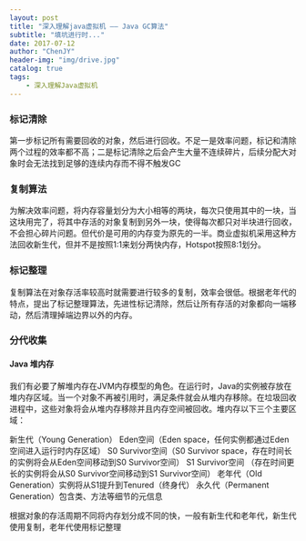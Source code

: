 ```yaml
---
layout: post
title: "深入理解java虚拟机 —— Java GC算法"
subtitle: "填坑进行时..."
date: 2017-07-12
author: "ChenJY"
header-img: "img/drive.jpg"
catalog: true
tags: 
    - 深入理解Java虚拟机
---
```

### 标记清除
第一步标记所有需要回收的对象，然后进行回收。不足一是效率问题，标记和清除两个过程的效率都不高；二是标记清除之后会产生大量不连续碎片，后续分配大对象时会无法找到足够的连续内存而不得不触发GC

### 复制算法
为解决效率问题，将内存容量划分为大小相等的两块，每次只使用其中的一块，当这块用完了，将其中存活的对象复制到另外一块，使得每次都只对半块进行回收，不会担心碎片问题。但代价是可用的内存变为原先的一半。商业虚拟机采用这种方法回收新生代，但并不是按照1:1来划分两快内存，Hotspot按照8:1划分。

### 标记整理
复制算法在对象存活率较高时就需要进行较多的复制，效率会很低。根据老年代的特点，提出了标记整理算法，先进性标记清除，然后让所有存活的对象都向一端移动，然后清理掉端边界以外的内存。

### 分代收集
#### Java 堆内存
我们有必要了解堆内存在JVM内存模型的角色。在运行时，Java的实例被存放在堆内存区域。当一个对象不再被引用时，满足条件就会从堆内存移除。在垃圾回收进程中，这些对象将会从堆内存移除并且内存空间被回收。堆内存以下三个主要区域：

新生代（Young Generation）
Eden空间（Eden space，任何实例都通过Eden空间进入运行时内存区域）
S0 Survivor空间（S0 Survivor space，存在时间长的实例将会从Eden空间移动到S0 Survivor空间）
S1 Survivor空间 （存在时间更长的实例将会从S0 Survivor空间移动到S1 Survivor空间）
老年代（Old Generation）实例将从S1提升到Tenured（终身代）
永久代（Permanent Generation）包含类、方法等细节的元信息

根据对象的存活周期不同将内存划分成不同的快，一般有新生代和老年代，新生代使用复制，老年代使用标记整理